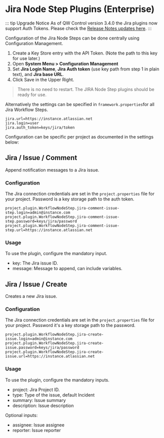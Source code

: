 # Jira Node Step Plugins (Enterprise)

::: tip Upgrade Notice
As of QW Control version 3.4.0 the Jira plugins now support Auth Tokens.  Please check the [Release Notes updates here](/en/history/3_4_x/version-3.4.0.md).
:::

Configuration of the Jira Node Steps can be done centrally using Configuration Management.

1. Create a Key Store entry with the API Token. (Note the path to this key for use later.)
1. Open **System Menu > Configuration Management**
1. Set **Jira Login Name**, **Jira Auth token** (use key path from step 1 in plain text), and **Jira base URL**.
1. Click Save in the Upper Right.

> There is no need to restart.  The JIRA Node Step plugins should be ready for use.


Alternatively the settings can be specified in `framework.properties`for all Jira Workflow Steps.

```
jira.url=https://instance.atlassian.net
jira.login=user
jira.auth_token=keys/jira/token
```

Configuration can be specific per project as documented in the settings below:

## Jira / Issue / Comment

Append notification messages to a Jira issue.

### Configuration

The Jira connection credentials are set in the `project.properties` file for your project.
Password is a key storage path to the auth token.

```
project.plugin.WorkflowNodeStep.jira-comment-issue-step.login=admin@instance.com
project.plugin.WorkflowNodeStep.jira-comment-issue-step.password=keys/jira/password
project.plugin.WorkflowNodeStep.jira-comment-issue-step.url=https://instance.atlassian.net
```

### Usage

To use the plugin, configure the mandatory input.

- key: The Jira issue ID.
- message: Message to append, can include variables.

## Jira / Issue / Create

Creates a new Jira issue.

### Configuration

The Jira connection credentials are set in the `project.properties` file
for your project.
Password it's a key storage path to the password.

```
project.plugin.WorkflowNodeStep.jira-create-issue.login=admin@instance.com
project.plugin.WorkflowNodeStep.jira-create-issue.password=keys/jira/password
project.plugin.WorkflowNodeStep.jira-create-issue.url=https://instance.atlassian.net
```

### Usage

To use the plugin, configure the mandatory inputs.

- project: Jira Project ID.
- type: Type of the issue, default Incident
- summary: Issue summary
- description: Issue description

Optional inputs:

- assignee: Issue assignee
- reporter: Issue reporter
